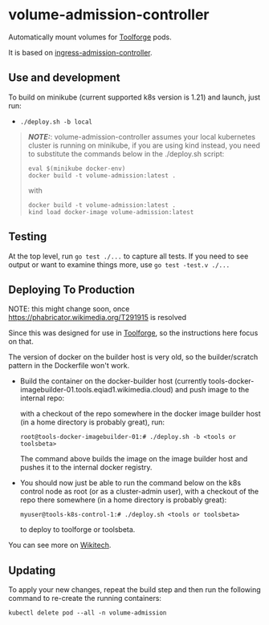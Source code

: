 # volume-admission-controller

Automatically mount volumes for [Toolforge](https://toolforge.org) pods.

It is based on [ingress-admission-controller](https://gerrit.wikimedia.org/r/plugins/gitiles/cloud/toolforge/ingress-admission-controller).

## Use and development

To build on minikube (current supported k8s version is 1.21) and launch, just run:
* `./deploy.sh -b local`
> **_NOTE:_**: volume-admission-controller assumes your local kubernetes cluster is running on minikube, 
> if you are using kind instead, you need to substitute the commands below in the ./deploy.sh script:
> ```
> eval $(minikube docker-env)
> docker build -t volume-admission:latest .
> ```
> with
> ```
> docker build -t volume-admission:latest .
> kind load docker-image volume-admission:latest
> ```

## Testing

At the top level, run `go test ./...` to capture all tests.  If you need to see output
or want to examine things more, use `go test -test.v ./...`

## Deploying To Production

NOTE: this might change soon, once https://phabricator.wikimedia.org/T291915 is resolved

Since this was designed for use in [Toolforge](https://wikitech.wikimedia.org/wiki/Portal:Toolforge "Toolforge Portal"), so the instructions here focus on that.

The version of docker on the builder host is very old, so the builder/scratch pattern in
the Dockerfile won't work.

* Build the container on the docker-builder host (currently tools-docker-imagebuilder-01.tools.eqiad1.wikimedia.cloud) 
and push image to the internal repo:

  with a checkout of the repo somewhere in the docker image builder host (in a home directory is probably great), run:

  `root@tools-docker-imagebuilder-01:# ./deploy.sh -b <tools or toolsbeta>`

  The command above builds the image on the image builder host and pushes it to the internal docker registry.

* You should now just be able to run the command below on the k8s control node as root (or as a cluster-admin user), with a checkout of the repo there somewhere (in a home directory is probably great):

    `myuser@tools-k8s-control-1:# ./deploy.sh <tools or toolsbeta>`

  to deploy to toolforge or toolsbeta.

You can see more on [Wikitech](https://wikitech.wikimedia.org/wiki/Portal:Toolforge/Admin/Kubernetes/Deploying#volume_admission).


## Updating

To apply your new changes, repeat the build step and then run the
following command to re-create the running containers:

```
kubectl delete pod --all -n volume-admission
```
